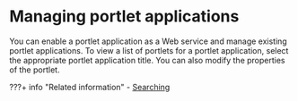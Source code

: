 # Managing portlet applications

You can enable a portlet application as a Web service and manage existing portlet applications. To view a list of portlets for a portlet application, select the appropriate portlet application title. You can also modify the properties of the portlet.


???+ info "Related information"
    - [Searching](../../../../../deploy_dx/manage/portal_admin_tools/portal_user_interface/managing_pages/h_search_admin_portlets.md)

